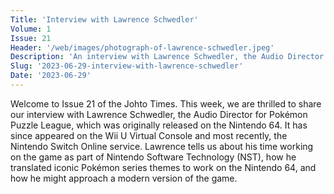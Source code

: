 ```yaml
---
Title: 'Interview with Lawrence Schwedler'
Volume: 1
Issue: 21
Header: '/web/images/photograph-of-lawrence-schwedler.jpeg'
Description: 'An interview with Lawrence Schwedler, the Audio Director of Pokémon Puzzle League on Nintendo 64, plus the latest Pokémon news and more mailbag contributions!'
Slug: '2023-06-29-interview-with-lawrence-schwedler'
Date: '2023-06-29'
---
```

Welcome to Issue 21 of the Johto Times. This week, we are thrilled to share our interview with Lawrence Schwedler, the Audio Director for Pokémon Puzzle League, which was originally released on the Nintendo 64. It has since appeared on the Wii U Virtual Console and most recently, the Nintendo Switch Online service. Lawrence tells us about his time working on the game as part of Nintendo Software Technology (NST), how he translated iconic Pokémon series themes to work on the Nintendo 64, and how he might approach a modern version of the game.